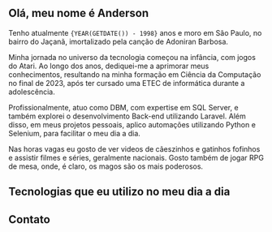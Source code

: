 
## Olá, meu nome é **Anderson**

Tenho atualmente ```{YEAR(GETDATE()) - 1998}``` anos e moro em São Paulo, no bairro do Jaçanã, imortalizado pela canção de Adoniran Barbosa.

Minha jornada no universo da tecnologia começou na infância, com jogos do Atari. Ao longo dos anos, dediquei-me a aprimorar meus conhecimentos, resultando na minha formação em Ciência da Computação no final de 2023, após ter cursado uma ETEC de informática durante a adolescência.

Profissionalmente, atuo como DBM, com expertise em SQL Server, e também explorei o desenvolvimento Back-end utilizando Laravel. Além disso, em meus projetos pessoais, aplico automações utilizando Python e Selenium, para facilitar o meu dia a dia.

Nas horas vagas eu gosto de ver videos de cãeszinhos e gatinhos fofinhos e assistir filmes e séries, geralmente nacionais. Gosto também de jogar RPG de mesa, onde, é claro, os magos são os mais poderosos.

## Tecnologias que eu utilizo no meu dia a dia

## Contato


